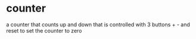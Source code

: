 # counter
a counter that counts up and down that is controlled with 3 buttons + - and reset to set the counter to zero
